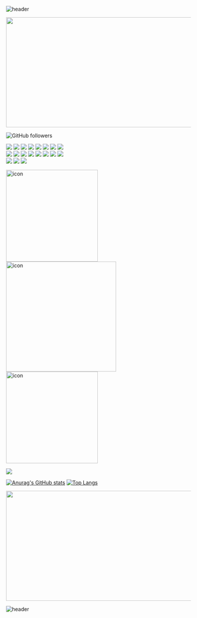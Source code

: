 
<!-- ![header](https://capsule-render.vercel.app/api?text=PJB!&fontSize=20&rotate=-30) -->

![header](https://capsule-render.vercel.app/api?type=waving&text=PJB!&height=150&&stroke=61dafb&fontAlign=90&fontSize=20&rotate=0)




<img src="https://mblogthumb-phinf.pstatic.net/MjAxODA1MjlfMjY2/MDAxNTI3NTcwODY5NTg0.nUlWxNLL-m_r2mlN1tU_zln9t2jZ9Ew_m8nig2IbLz4g.dC59AT5ygy3BPL47za7CeD_Af8WCnCRAroAYsnAo6h4g.GIF.rlfjrl24/%EB%B2%9A%EA%BD%83_%286%29.gif?type=w800" width="850" height="300">







![GitHub followers](https://img.shields.io/github/followers/pjinbum?style=social)
<!-- 뱃지-->
<span><img src="https://img.shields.io/badge/html5-E34F26?style=for-the-badge&logo=html5&logoColor=white"></span>
<span><img src="https://img.shields.io/badge/CSS-blue?style=for-the-badge&logo=css3&logoColor=white"></span>
<span><img src="https://img.shields.io/badge/JavaScript-ffff09?style=for-the-badge&logo=JavaScript&logoColor=white"></span>
<span><img src="https://img.shields.io/badge/Jquery-green?style=for-the-badge&logo=jQuery&logoColor=white"></span>
<span><img src="https://img.shields.io/badge/bootstrap-pink?style=for-the-badge&logo=Bootstrap&logoColor=white"></span>
<span><img src="https://img.shields.io/badge/nodeJs-f89901?style=for-the-badge&logo=Node.js&logoColor=white"></span>
<span><img src="https://img.shields.io/badge/react-61dafb?style=for-the-badge&logo=React&logoColor=white"></span>
<span><img src="https://img.shields.io/badge/SQL-Yellow?style=for-the-badge&logo=Microsoft SQL Server&logoColor=white"></span>
<br>
<span><img src="https://img.shields.io/badge/VueJs-4fc08d?style=for-the-badge&logo=Vue.js&logoColor=white"></span>
<span><img src="https://img.shields.io/badge/TypeScript-00aff0?style=for-the-badge&logo=TypeScript&logoColor=white"></span>
<span><img src="https://img.shields.io/badge/github-181717?style=for-the-badge&logo=GitHub&logoColor=white"></span>
<span><img src="https://img.shields.io/badge/jsx-6833cb?style=for-the-badge&logo=Neutralinojs&logoColor=white"></span>
<span><img src="https://img.shields.io/badge/Python-ffff09?style=for-the-badge&logo=Python&logoColor=white"></span>
<span><img src="https://img.shields.io/badge/firebase-fa2101?style=for-the-badge&logo=firebase&logoColor=white"></span>
<span><img src="https://img.shields.io/badge/JSON-yellow?style=for-the-badge&logo=JSON&logoColor=white"></span>
<span><img src="https://img.shields.io/badge/PlayStation-FE5196?style=for-the-badge&logo=PlayStation&logoColor=white"></span>
<br>
<span><img src="https://img.shields.io/badge/ajax-blue?style=for-the-badge&logo=Neutralinojs&logoColor=white"></span>
<span><img src="https://img.shields.io/badge/git-aqua?style=for-the-badge&logo=git&logoColor=white"></span>
<span><img src="https://img.shields.io/badge/sass-f89901?style=for-the-badge&logo=Sass&logoColor=white"></span>








<!--
<img src="https://img.shields.io/badge/CSS-blue?style=flat&logo=Sass&logoColor=CC6699"/>
<img src="https://img.shields.io/badge/{내용}-{배경 색깔}?style={스타일}&logo={로고이름}&logoColor={로고 색깔}"/>
https://simpleicons.org/ 로고사이트
https://github.com/anuraghazra/github-readme-stats
[![Top Langs](https://github-readme-stats.vercel.app/api/top-langs/?username=깃허브아이디)](https://github.com/깃허브아이디/github-readme-stats)
[![Anurag's GitHub stats](https://github-readme-stats.vercel.app/api?username=깃허브아이디)](https://github.com/깃허브아이디/github-readme-stats)

![Anurag's GitHub stats](https://github-readme-stats.vercel.app/api?username=깃허브이름&show_icons=true&theme=dark)
-->




<span><img src="https://techstack-generator.vercel.app/js-icon.svg" alt="icon" width="250" height="250" /></span>
<span><img src="https://techstack-generator.vercel.app/react-icon.svg" alt="icon" width="300" height="300" /></span>
<span><img src="https://techstack-generator.vercel.app/ts-icon.svg" alt="icon" width="250" height="250" /></span>

<!--방문자수-->

<a href="https://hits.seeyoufarm.com"><img src="https://hits.seeyoufarm.com/api/count/incr/badge.svg?url=https%3A%2F%2Fgithub.com%2Fpjinbum&count_bg=%23C43DC8&title_bg=%231CCBAA&icon=&icon_color=%2326D2D3&title=Space&edge_flat=false"/></a>

<!--
![Anurag's GitHub stats](https://github-readme-stats.vercel.app/api?username=pjinbum&show_icons=true&theme=dark)
[![Top Langs](https://github-readme-stats.vercel.app/api/top-langs/?username=pjinbum&layout=compact)](https://github.com/anuraghazra/github-readme-stats)
[![Top Langs](https://github-readme-stats.vercel.app/api/top-langs/?username=pjinbum)](https://github.com/pjinbum/github-readme-stats)

-->



[![Anurag's GitHub stats](https://github-readme-stats.vercel.app/api?username=pjinbum)](https://github.com/pjinbum/github-readme-stats)
[![Top Langs](https://github-readme-stats.vercel.app/api/top-langs/?username=pjinbum&layout=compact&card_height=500)](https://github.com/anuraghazra/github-readme-stats)


<img src="https://search.pstatic.net/common/?src=http%3A%2F%2Fblogfiles.naver.net%2FMjAxODExMDFfMzMg%2FMDAxNTQxMDQ5OTE4MDk0.28v5qxmvt53dUK8LK4YxxRqRGwiXZNQX-epxH7uDIskg.BkTWxjFYeJbKDk7zM56NtFvvU0WjTe9XrBtrSNpxYx8g.JPEG.dvd671%2Fmirage_%25A8%25CF%25BD%25B4%25B0%25A1%25B7%25CE%25C1%25EE.jpg&type=sc960_832" width="850" height="300">

![header](https://capsule-render.vercel.app/api?type=rect&height=200&text=Upgrade%20Together&fontAlign=50&stroke=00FF00)









